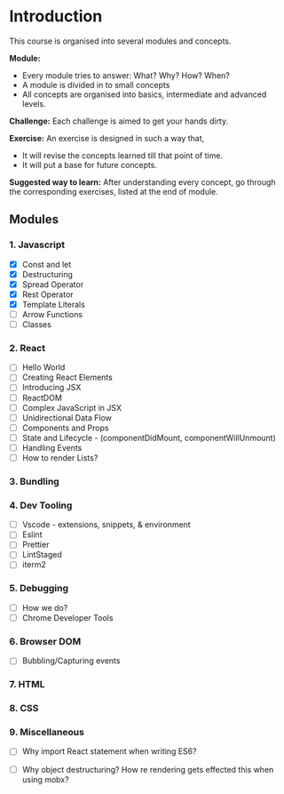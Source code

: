 # Introduction

This course is organised into several modules and concepts.

**Module:** 

* Every module tries to answer: What? Why? How? When?
* A module is divided in to small concepts
* All concepts are organised into basics, intermediate and advanced levels.

**Challenge:** Each challenge is aimed to get your hands dirty.

**Exercise:** An exercise is designed in such a way that,

* It will revise the concepts learned till that point of time.
* It will put a base for future concepts.

**Suggested way to learn:** After understanding every concept, go through the corresponding exercises, listed at the end of module.

## Modules

### 1. Javascript

* [x] Const and let
* [x] Destructuring
* [x] Spread Operator
* [x] Rest Operator
* [x] Template Literals
* [ ] Arrow Functions
* [ ] Classes

### 2. React

* [ ] Hello World
* [ ] Creating React Elements
* [ ] Introducing JSX
* [ ] ReactDOM
* [ ] Complex JavaScript in JSX
* [ ] Unidirectional Data Flow
* [ ] Components and Props
* [ ] State and Lifecycle - \(componentDidMount, componentWillUnmount\)
* [ ] Handling Events
* [ ] How to render Lists?

### 3. Bundling

### 4. Dev Tooling

* [ ] Vscode - extensions, snippets, & environment
* [ ] Eslint
* [ ] Prettier
* [ ] LintStaged
* [ ] iterm2

### 5. Debugging

* [ ] How we do?
* [ ] Chrome Developer Tools

### 6. Browser DOM

* [ ] Bubbling/Capturing events

### 7. HTML

### 8. CSS

### 9. Miscellaneous

* [ ] Why import React statement when writing ES6?
* [ ] Why object destructuring? How re rendering gets effected this when using mobx?

